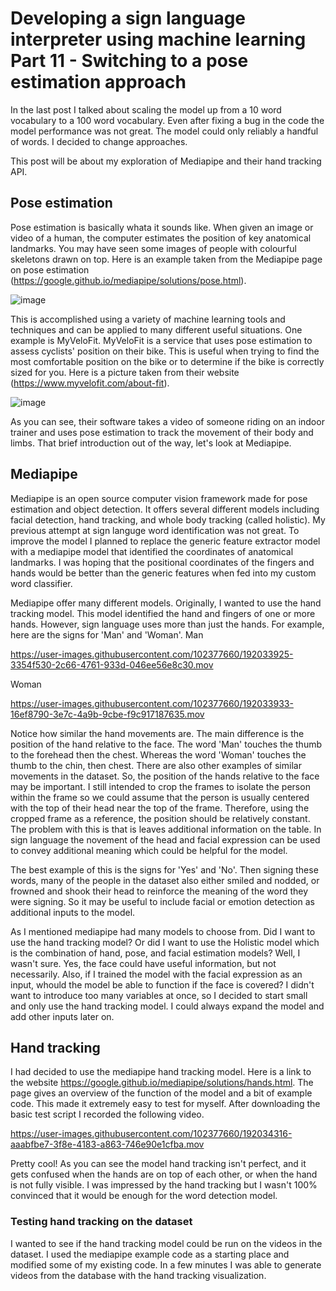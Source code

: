 # Developing a sign language interpreter using machine learning Part 11 - Switching to a pose estimation approach 

In the last post I talked about scaling the model up from a 10 word vocabulary to a 100 word vocabulary. Even after fixing a bug in the code the model performance was not great. The model could only reliably a handful of words. 
I decided to change approaches. 

This post will be about my exploration of Mediapipe and their hand tracking API. 

## Pose estimation  

Pose estimation is basically whata it sounds like. When given an image or video of a human, the computer estimates the position of key anatomical landmarks. You may have seen some images of people with colourful skeletons drawn on top. 
Here is an example taken from the Mediapipe page on pose estimation (https://google.github.io/mediapipe/solutions/pose.html).

![image](https://user-images.githubusercontent.com/102377660/192027676-64839a92-4e44-4cc1-99f5-85b31393cbe1.png)

This is accomplished using a variety of machine learning tools and techniques and can be applied to many different useful situations. One example is MyVeloFit. MyVeloFit is a service that uses pose estimation to assess cyclists' position on their bike. 
This is useful when trying to find the most comfortable position on the bike or to determine if the bike is correctly sized for you. Here is a picture taken from their website (https://www.myvelofit.com/about-fit).

![image](https://user-images.githubusercontent.com/102377660/192028250-990c1288-fddc-424b-afb2-77dd4514ccd8.png)

As you can see, their software takes a video of someone riding on an indoor trainer and uses pose estimation to track the movement of their body and limbs. 
That brief introduction out of the way, let's look at Mediapipe.

## Mediapipe

Mediapipe is an open source computer vision framework made for pose estimation and object detection. It offers several different models including facial detection, hand tracking, and whole body tracking (called holistic). 
My previous attempt at sign languge word identification was not great. To improve the model I planned to replace the generic feature extractor model with a mediapipe model that identified the coordinates of anatomical landmarks. 
I was hoping that the positional coordinates of the fingers and hands would be better than the generic features when fed into my custom word classifier. 

Mediapipe offer many different models. Originally, I wanted to use the hand tracking model. This model identified the hand and fingers of one or more hands. However, sign language uses more than just the hands. 
For example, here are the signs for 'Man' and 'Woman'.
Man


https://user-images.githubusercontent.com/102377660/192033925-3354f530-2c66-4761-933d-046ee56e8c30.mov


Woman


https://user-images.githubusercontent.com/102377660/192033933-16ef8790-3e7c-4a9b-9cbe-f9c917187635.mov


Notice how similar the hand movements are. The main difference is the position of the hand relative to the face. The word 'Man' touches the thumb to the forehead then the chest. Whereas the word 'Woman' touches the thumb to the chin, then chest. 
There are also other examples of similar movements in the dataset. So, the position of the hands relative to the face may be important. I still intended to crop the frames to isolate the person within the frame so we could assume that the person is usually centered with the top of their head near the top of the frame. 
Therefore, using the cropped frame as a reference, the position should be relatively constant. The problem with this is that is leaves additional information on the table. 
In sign language the novement of the head and facial expression can be used to convey additional meaning which could be helpful for the model. 

The best example of this is the signs for 'Yes' and 'No'. Then signing these words, many of the people in the dataset also either smiled and nodded, or frowned and shook their head to reinforce the meaning of the word they were signing. 
So it may be useful to include facial or emotion detection as additional inputs to the model. 

As I mentioned mediapipe had many models to choose from. Did I want to use the hand tracking model? Or did I want to use the Holistic model which is the combination of hand, pose, and facial estimation models?
Well, I wasn't sure. Yes, the face could have useful information, but not necessarily. Also, if I trained the model with the facial expression as an input, whould the model be able to function if the face is covered?
I didn't want to introduce too many variables at once, so I decided to start small and only use the hand tracking model. I could always expand the model and add other inputs later on. 

## Hand tracking

I had decided to use the mediapipe hand tracking model. Here is a link to the website https://google.github.io/mediapipe/solutions/hands.html.
The page gives an overview of the function of the model and a bit of example code. This made it extremely easy to test for myself. After downloading the basic test script I recorded the following video.


https://user-images.githubusercontent.com/102377660/192034316-aaabfbe7-3f8e-4183-a863-746e90e1cfba.mov


Pretty cool! As you can see the model hand tracking isn't perfect, and it gets confused when the hands are on top of each other, or when the hand is not fully visible.
I was impressed by the hand tracking but I wasn't 100% convinced that it would be enough for the word detection model.

### Testing hand tracking on the dataset

I wanted to see if the hand tracking model could be run on the videos in the dataset. I used the mediapipe example code as a starting place and modified some of my existing code. In a few minutes I was able to generate videos from the database with the hand tracking visualization. 
